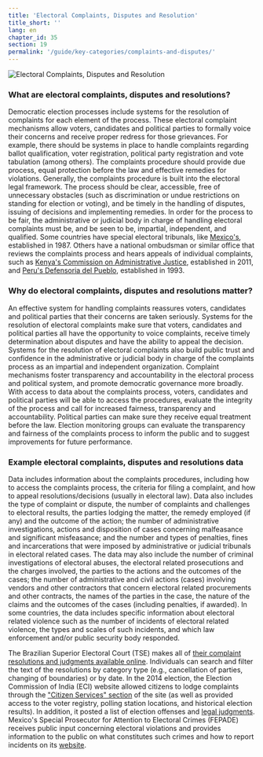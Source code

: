 ```yaml
---
title: 'Electoral Complaints, Disputes and Resolution'
title_short: ''
lang: en
chapter_id: 35
section: 19
permalink: '/guide/key-categories/complaints-and-disputes/'
---
```


![Electoral Complaints, Disputes and Resolution](/images/inventory/categories/electoral-complaints-and-disputes.png)

### What are electoral complaints, disputes and resolutions?

Democratic election processes include systems for the resolution of complaints for each element of the process. These electoral complaint mechanisms allow voters, candidates and political parties to formally voice their concerns and receive proper redress for those grievances. For example, there should be systems in place to handle complaints regarding ballot qualification, voter registration, political party registration and vote tabulation (among others). The complaints procedure should provide due process, equal protection before the law and effective remedies for violations. Generally, the complaints procedure is built into the electoral legal framework. The process should be clear, accessible, free of unnecessary obstacles (such as discrimination or undue restrictions on standing for election or voting), and be timely in the handling of disputes, issuing of decisions and implementing remedies. In order for the process to be fair, the administrative or judicial body in charge of handling electoral complaints must be, and be seen to be, impartial, independent, and qualified. Some countries have special electoral tribunals, like [Mexico's](http://portal.te.gob.mx/en/contenido/about-us), established in 1987. Others have a national ombudsman or similar office that reviews the complaints process and hears appeals of individual complaints, such as [Kenya's Commission on Administrative Justice](http://www.ombudsman.go.ke/), established in 2011, and [Peru's Defensoria del Pueblo](http://www.defensoria.gob.pe/), established in 1993.

### Why do electoral complaints, disputes and resolutions matter?

An effective system for handling complaints reassures voters, candidates and political parties that their concerns are taken seriously. Systems for the resolution of electoral complaints make sure that voters, candidates and political parties all have the opportunity to voice complaints, receive timely determination about disputes and have the ability to appeal the decision. Systems for the resolution of electoral complaints also build public trust and confidence in the administrative or judicial body in charge of the complaints process as an impartial and independent organization. Complaint mechanisms foster transparency and accountability in the electoral process and political system, and promote democratic governance more broadly. With access to data about the complaints process, voters, candidates and political parties will be able to access the procedures, evaluate the integrity of the process and call for increased fairness, transparency and accountability. Political parties can make sure they receive equal treatment before the law. Election monitoring groups can evaluate the transparency and fairness of the complaints process to inform the public and to suggest improvements for future performance.

### Example electoral complaints, disputes and resolutions data

Data includes information about the complaints procedures, including how to access the complaints process, the criteria for filing a complaint, and how to appeal resolutions/decisions (usually in electoral law). Data also includes the type of complaint or dispute, the number of complaints and challenges to electoral results, the parties lodging the matter, the remedy employed (if any) and the outcome of the action; the number of administrative investigations, actions and disposition of cases concerning malfeasance and significant misfeasance; and the number and types of penalties, fines and incarcerations that were imposed by administrative or judicial tribunals in electoral related cases. The data may also include the number of criminal investigations of electoral abuses, the electoral related prosecutions and the charges involved, the parties to the actions and the outcomes of the cases; the number of administrative and civil actions (cases) involving vendors and other contractors that concern electoral related procurements and other contracts, the names of the parties in the case, the nature of the claims and the outcomes of the cases (including penalties, if awarded). In some countries, the data includes specific information about electoral related violence such as the number of incidents of electoral related violence, the types and scales of such incidents, and which law enforcement and/or public security body responded.

The Brazilian Superior Electoral Court (TSE) makes all of [their complaint resolutions and judgments available online](http://www.tse.jus.br/jurisprudencia/inteiro-teor). Individuals can search and filter the text of the resolutions by category type (e.g., cancellation of parties, changing of boundaries) or by date. In the 2014 election, the Election Commission of India (ECI) website allowed citizens to lodge complaints through the ["Citizen Services" section](http://www.eci-citizenservicesforofficers.nic.in/cservices/default.aspx) of the site (as well as provided access to the voter registry, polling station locations, and historical election results). In addition, it posted a list of election offenses and [legal judgments](http://eci.nic.in/eci_main1/opiniontendered.aspx). Mexico's Special Prosecutor for Attention to Electoral Crimes (FEPADE) receives public input concerning electoral violations and provides information to the public on what constitutes such crimes and how to report incidents on its [website](http://www.pgr.gob.mx/fepade/).
